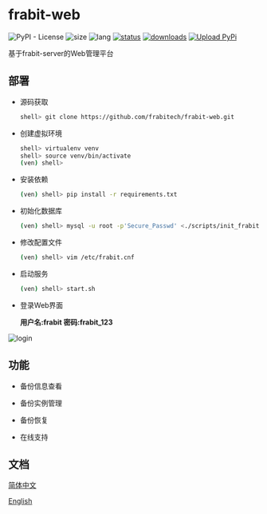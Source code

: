 # frabit-web
![PyPI - License](https://img.shields.io/github/v/release/frabitech/frabit-web)
![size](https://img.shields.io/github/repo-size/blylei/frabit)
![lang](https://img.shields.io/pypi/pyversions/frabit)
[![status](https://img.shields.io/pypi/status/frabit-web)](https://github.com/frabitech/frabit-web/releases)
[![downloads](https://img.shields.io/github/downloads/frabitech/frabit-web/total.svg)](https://github.com/blylei/frabit/releases)
[![Upload PyPi](https://github.com/frabitech/frabit-web/actions/workflows/python-publish.yml/badge.svg)](https://github.com/frabitech/frabit-web/actions/workflows/python-publish.yml)

基于frabit-server的Web管理平台

## 部署

 - 源码获取
   ```bash
   shell> git clone https://github.com/frabitech/frabit-web.git
   ```
   
 - 创建虚拟环境 
   ```bash
   shell> virtualenv venv
   shell> source venv/bin/activate
   (ven) shell>
   ```
 - 安装依赖
   ```bash
   (ven) shell> pip install -r requirements.txt 
   ```
 - 初始化数据库
   ```bash
   (ven) shell> mysql -u root -p'Secure_Passwd' <./scripts/init_frabit.sql
   ```
 - 修改配置文件
   ```bash
   (ven) shell> vim /etc/frabit.cnf
   ```
 - 启动服务
   ```bash
   (ven) shell> start.sh
   ```
- 登录Web界面

  **用户名:frabit 密码:frabit_123**

 ![login](images/frabit_logo.png)
   



## 功能

 - 备份信息查看

 - 备份实例管理

 - 备份恢复

 - 在线支持

## 文档

[简体中文](docs/zh/README.md)

[English](docs/en/README.md)
